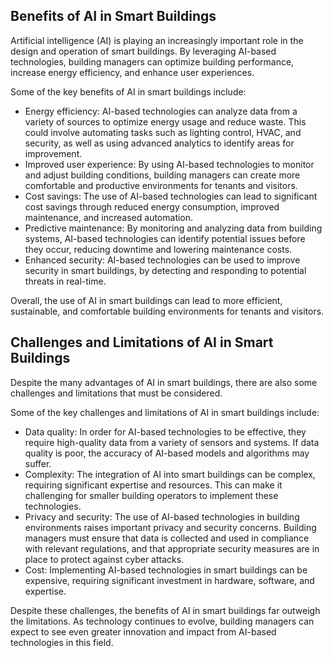 
Benefits of AI in Smart Buildings
---------------------------------

Artificial intelligence (AI) is playing an increasingly important role in the design and operation of smart buildings. By leveraging AI-based technologies, building managers can optimize building performance, increase energy efficiency, and enhance user experiences.

Some of the key benefits of AI in smart buildings include:

* Energy efficiency: AI-based technologies can analyze data from a variety of sources to optimize energy usage and reduce waste. This could involve automating tasks such as lighting control, HVAC, and security, as well as using advanced analytics to identify areas for improvement.
* Improved user experience: By using AI-based technologies to monitor and adjust building conditions, building managers can create more comfortable and productive environments for tenants and visitors.
* Cost savings: The use of AI-based technologies can lead to significant cost savings through reduced energy consumption, improved maintenance, and increased automation.
* Predictive maintenance: By monitoring and analyzing data from building systems, AI-based technologies can identify potential issues before they occur, reducing downtime and lowering maintenance costs.
* Enhanced security: AI-based technologies can be used to improve security in smart buildings, by detecting and responding to potential threats in real-time.

Overall, the use of AI in smart buildings can lead to more efficient, sustainable, and comfortable building environments for tenants and visitors.

Challenges and Limitations of AI in Smart Buildings
---------------------------------------------------

Despite the many advantages of AI in smart buildings, there are also some challenges and limitations that must be considered.

Some of the key challenges and limitations of AI in smart buildings include:

* Data quality: In order for AI-based technologies to be effective, they require high-quality data from a variety of sensors and systems. If data quality is poor, the accuracy of AI-based models and algorithms may suffer.
* Complexity: The integration of AI into smart buildings can be complex, requiring significant expertise and resources. This can make it challenging for smaller building operators to implement these technologies.
* Privacy and security: The use of AI-based technologies in building environments raises important privacy and security concerns. Building managers must ensure that data is collected and used in compliance with relevant regulations, and that appropriate security measures are in place to protect against cyber attacks.
* Cost: Implementing AI-based technologies in smart buildings can be expensive, requiring significant investment in hardware, software, and expertise.

Despite these challenges, the benefits of AI in smart buildings far outweigh the limitations. As technology continues to evolve, building managers can expect to see even greater innovation and impact from AI-based technologies in this field.
